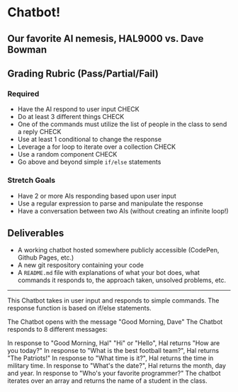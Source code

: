 # Chatbot!

## Our favorite AI nemesis, HAL9000 vs. Dave Bowman

## Grading Rubric (Pass/Partial/Fail)

### Required

* Have the AI respond to user input CHECK
* Do at least 3 different things CHECK
* One of the commands must utilize the list of people in the class to send a reply CHECK
* Use at least 1 conditional to change the response
* Leverage a for loop to iterate over a collection CHECK
* Use a random component CHECK
* Go above and beyond simple `if/else` statements

### Stretch Goals

* Have 2 or more AIs responding based upon user input
* Use a regular expression to parse and manipulate the response
* Have a conversation between two AIs (without creating an infinite loop!)

## Deliverables

* A working chatbot hosted somewhere publicly accessible (CodePen, Github Pages, etc.)
* A new git respository containing your code
* A `README.md` file with explanations of what your bot does, what commands it responds to, the approach taken, unsolved problems, etc.

-----------

This Chatbot takes in user input and responds to simple commands. The response function is based on if/else statements.

The Chatbot opens with the message "Good Morning, Dave"
The Chatbot responds to 8 different messages:

In response to "Good Morning, Hal" "Hi" or "Hello", Hal returns "How are you today?"
In response to "What is the best football team?", Hal returns "The Patriots!"
In response to "What time is it?", Hal returns the time in military time.
In response to "What's the date?", Hal returns the month, day and year.
In response to "Who's your favorite programmer?" The chatbot iterates over an array and returns the name of a student in the class. 
